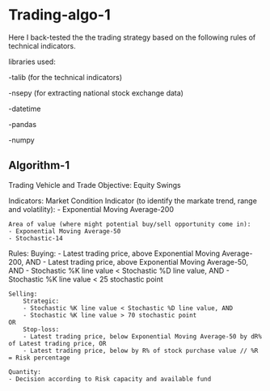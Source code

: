 # Trading-algo-1

Here I back-tested the the trading strategy based on the following rules of technical indicators.

libraries used:

-talib (for the technical indicators)

-nsepy (for extracting national stock exchange data)

-datetime

-pandas

-numpy


Algorithm-1
-----------

Trading Vehicle and Trade Objective:
Equity Swings

Indicators:
	Market Condition Indicator (to identify the markate trend, range and volatility):
	- Exponential Moving Average-200
	
	Area of value (where might potential buy/sell opportunity come in):
	- Exponential Moving Average-50
	- Stochastic-14


Rules:
	Buying:
	- Latest trading price, above Exponential Moving Average-200, AND
	- Latest trading price, above Exponential Moving Average-50, AND
	- Stochastic %K line value < Stochastic %D line value, AND
	- Stochastic %K line value < 25 stochastic point

	Selling:
		Strategic:
		- Stochastic %K line value < Stochastic %D line value, AND
		- Stochastic %K line value > 70 stochastic point
	OR
		Stop-loss:
		- Latest trading price, below Exponential Moving Average-50 by dR% of Latest trading price, OR
		- Latest trading price, below by R% of stock purchase value // %R = Risk percentage
	
    Quantity:
    - Decision according to Risk capacity and available fund
